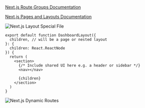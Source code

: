 [Next.js Route Groups Documentation](https://nextjs.org/docs/app/building-your-application/routing/route-groups)

[Next.js Pages and Layouts Documentation](https://nextjs.org/docs/app/building-your-application/routing/pages-and-layouts)


![Next.js Layout Special File](https://nextjs.org/_next/image?url=%2Fdocs%2Flight%2Flayout-special-file.png&w=3840&q=75&dpl=dpl_HKaTZdkuaarspU2J2iNiqNmkbJqv)


```
export default function DashboardLayout({
  children, // will be a page or nested layout
}: {
  children: React.ReactNode
}) {
  return (
    <section>
      {/* Include shared UI here e.g. a header or sidebar */}
      <nav></nav>
 
      {children}
    </section>
  )
}
```

![Next.js Dynamic Routes](https://nextjs.org/docs/app/building-your-application/routing/dynamic-routes)